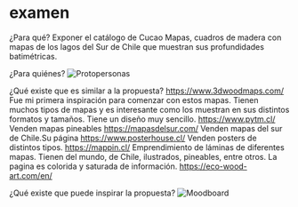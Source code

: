 # examen

¿Para qué? 
Exponer el catálogo de Cucao Mapas, cuadros de madera con mapas de los lagos del Sur de Chile que muestran sus profundidades batimétricas.

¿Para quiénes?
![Protopersonas](path/to/readme/protopersonas.jpg)

¿Qué existe que es similar a la propuesta?
https://www.3dwoodmaps.com/ Fue mi primera inspiración para comenzar con estos mapas. Tienen muchos tipos de mapas y es interesante como los muestran en sus distintos formatos y tamaños. Tiene un diseño muy sencillo.
https://www.pytm.cl/ Venden mapas pineables
https://mapasdelsur.com/ Venden mapas del sur de Chile.Su página 
https://www.posterhouse.cl/ Venden posters de distintos tipos. 
https://mappin.cl/ Emprendimiento de láminas de diferentes mapas. Tienen del mundo, de Chile, ilustrados, pineables, entre otros. La pagina es colorida y saturada de información.
https://eco-wood-art.com/en/

¿Qué existe que puede inspirar la propuesta?
![Moodboard](path/to/readme/moodboard.jpg)
